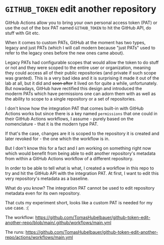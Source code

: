 # `GITHUB_TOKEN` edit another repository

GitHub Actions allow you to bring your own personal access token (PAT) or use
the out of the box PAT named `GITHUB_TOKEN` to hit the GitHub API, do stuff with
Git etc.

When it comes to custom PATs, GitHub at the moment has two types, legacy and
just PATs (which I will call modern because "just PATs" used to refer to the
legacy ones before the new ones came about).

Legacy PATs had configurable scopes that would allow the token to do stuff or
not and they were scoped to the entire user or organization, meaning they could
access all of their public repositories (and private if such scope was granted).
This is a very bad idea and it is surprising it made it out of the lab at all,
but it did and ~~soon after~~ it lived on for quite a while, unfortunately.
But nowadays, GitHub have rectified this design and introduced the moderm PATs
which have permissions one can adorn them with as well as the ability to scope
to a single repository or a set of repositories.

I don't know how the integration PAT that comes built-in with GitHub Actions
works but since there is a key named `permissions` that one could in their
GitHub Actions workflows, I assume - purely based on the nomenclature - that it
is the modern type PAT.

If that's the case, changes are it is scoped to the repository it is created and
later revoked for - the one which the workflow is in.

But I don't know this for a fact and I am working on something right now which
would benefit from being able to edit another repository's metadata from within
a GitHub Actions workflow of a different repository.

In order to be able to tell what is what, I created a workflow in this repo to
try and hit the GitHub API with the integration PAT.
At first, I want to edit this very repository's metadata as a baseline.

What do you know?
The integration PAT cannot be used to edit repository metadata even for its
own repository.

That cuts my experiment short, looks like a custom PAT is needed for my use
case. :(

The workflow:
<https://github.com/TomasHubelbauer/github-token-edit-another-repo/blob/main/.github/workflows/main.yml>

The runs:
<https://github.com/TomasHubelbauer/github-token-edit-another-repo/actions/workflows/main.yml>
